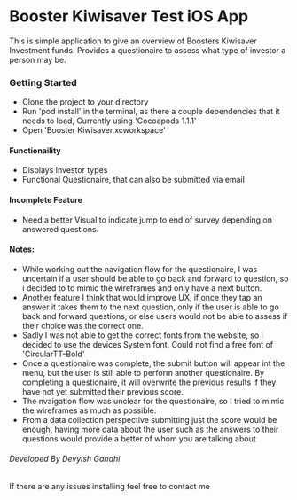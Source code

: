 # Booster Kiwisaver Test iOS App

This is simple application to give an overview of Boosters Kiwisaver Investment funds. Provides a questionaire to assess what type of investor a person may be.

### Getting Started

* Clone the project to your directory
* Run 'pod install' in the terminal, as there a couple dependencies that it needs to load, Currently using 'Cocoapods 1.1.1'
* Open 'Booster Kiwisaver.xcworkspace' 

#### Functionaility

* Displays Investor types
* Functional Questionaire, that can also be submitted via email

#### Incomplete Feature
* Need a better Visual to indicate jump to end of survey depending on answered questions.

#### Notes:
* While working out the navigation flow for the questionaire, I was uncertain if a user should be able to go back and forward to question, so i decided to to mimic the wireframes and only have a next button.
* Another feature I think that would improve UX, if once they tap an answer it takes them to the next question, only if the user is able to go back and forward questions, or else users would not be able to assess if their choice was the correct one.
* Sadly I was not able to get the correct fonts from the website, so i decided to use the devices System font. Could not find a free font of 'CircularTT-Bold'
* Once a questionaire was complete, the submit button will appear int the menu, but the user is still able to perform another questionaire. By completing a questionaire, it will overwrite the previous results if they have not yet submitted their previous score.
* The nvaigation flow was unclear for the questionaire, so I tried to mimic the wireframes as much as possible.
* From a data collection perspective submitting just the score would be enough, having more data about the user such as the answers to their questions would provide a better of whom you are talking about



###### Developed By Devyish Gandhi

If there  are any issues installing feel free to contact me

